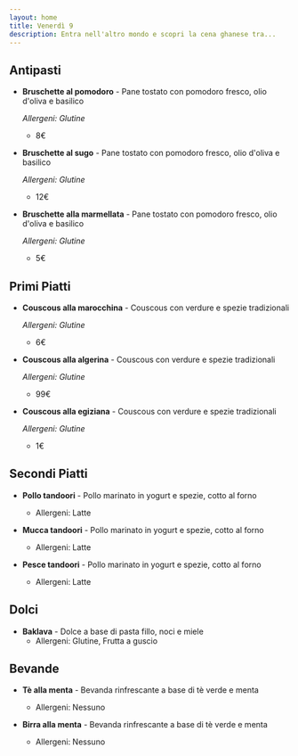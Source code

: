 ```yaml
---
layout: home
title: Venerdì 9
description: Entra nell'altro mondo e scopri la cena ghanese tra...
---
```



## Antipasti ##
- **Bruschette al pomodoro** - Pane tostato con pomodoro fresco, olio d'oliva e basilico

  *Allergeni: Glutine*
  - 8€

- **Bruschette al sugo** - Pane tostato con pomodoro fresco, olio d'oliva e basilico

  *Allergeni: Glutine*
  - 12€

- **Bruschette alla marmellata** - Pane tostato con pomodoro fresco, olio d'oliva e basilico

  *Allergeni: Glutine*
  - 5€

## Primi Piatti ##
- **Couscous alla marocchina** - Couscous con verdure e spezie tradizionali

  *Allergeni: Glutine*
  - 6€

- **Couscous alla algerina** - Couscous con verdure e spezie tradizionali
  
  *Allergeni: Glutine*
  - 99€

- **Couscous alla egiziana** - Couscous con verdure e spezie tradizionali
  
  *Allergeni: Glutine*
  - 1€

## Secondi Piatti ##
- **Pollo tandoori** - Pollo marinato in yogurt e spezie, cotto al forno
  - Allergeni: Latte

- **Mucca tandoori** - Pollo marinato in yogurt e spezie, cotto al forno
  - Allergeni: Latte

- **Pesce tandoori** - Pollo marinato in yogurt e spezie, cotto al forno
  - Allergeni: Latte

## Dolci
- **Baklava** - Dolce a base di pasta fillo, noci e miele
  - Allergeni: Glutine, Frutta a guscio

## Bevande
- **Tè alla menta** - Bevanda rinfrescante a base di tè verde e menta
  - Allergeni: Nessuno

- **Birra alla menta** - Bevanda rinfrescante a base di tè verde e menta
  - Allergeni: Nessuno

